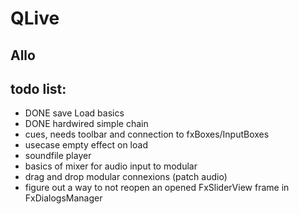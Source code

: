 QLive
=====

Allo
----

todo list:
----------
- DONE save Load basics
- DONE hardwired simple chain
- cues, needs toolbar and connection to fxBoxes/InputBoxes
- usecase empty effect on load
- soundfile player
- basics of mixer for audio input to modular
- drag and drop modular connexions (patch audio)
- figure out a way to not reopen an opened FxSliderView frame in FxDialogsManager

